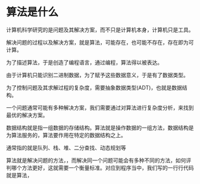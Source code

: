 # 算法是什么

计算机科学研究的是问题及其解决方案，而不只是计算机本身，计算机只是工具。

解决问题的过程以及解决方案，就是算法，可能存在，也可能不存在，存在即为可计算。

为了描述算法，于是创造了编程语言，通过编程，算法得以被表达。

由于计算机只能识别二进制数据，为了赋予这些数据意义，于是有了数据类型。

为了控制问题及其求解过程的复杂度，需要抽象数据类型(ADT)，也就是数据结构。

一个问题通常可能有多种解决方案，我们需要通过对算法进行复杂度分析，来找到最优的解决方案。

数据结构就是指一组数据的存储结构。算法就是操作数据的一组方法，数据结构是为算法服务的，算法要作用在特定的数据结构之上。

通常指的就是队列、栈、堆、二分查找、动态规划等



算法就是解决问题的方法，，而解决同一个问题可能会有多种不同的方法，如何评判哪个方法更好，这就需要一个衡量标准。对应到程序当中，我们写的一行行代码就是算法，